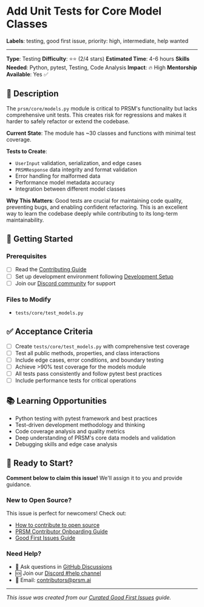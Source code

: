 # Add Unit Tests for Core Model Classes

**Labels**: testing, good first issue, priority: high, intermediate, help wanted

---
**Type**: Testing
**Difficulty**: ⭐⭐ (2/4 stars)
**Estimated Time**: 4-6 hours
**Skills Needed**: Python, pytest, Testing, Code Analysis
**Impact**: 🔥 High
**Mentorship Available**: Yes ✅

## 📝 Description

The `prsm/core/models.py` module is critical to PRSM's functionality but lacks comprehensive unit tests. This creates risk for regressions and makes it harder to safely refactor or extend the codebase.

**Current State**: The module has ~30 classes and functions with minimal test coverage.

**Tests to Create**:
- `UserInput` validation, serialization, and edge cases
- `PRSMResponse` data integrity and format validation  
- Error handling for malformed data
- Performance model metadata accuracy
- Integration between different model classes

**Why This Matters**: Good tests are crucial for maintaining code quality, preventing bugs, and enabling confident refactoring. This is an excellent way to learn the codebase deeply while contributing to its long-term maintainability.

## 🚀 Getting Started

### Prerequisites
- [ ] Read the [Contributing Guide](CONTRIBUTING.md)
- [ ] Set up development environment following [Development Setup](docs/DEVELOPMENT_SETUP.md)
- [ ] Join our [Discord community](https://discord.gg/prsm-ai) for support

### Files to Modify
- `tests/core/test_models.py`

## ✅ Acceptance Criteria

- [ ] Create `tests/core/test_models.py` with comprehensive test coverage
- [ ] Test all public methods, properties, and class interactions
- [ ] Include edge cases, error conditions, and boundary testing
- [ ] Achieve >90% test coverage for the models module
- [ ] All tests pass consistently and follow pytest best practices
- [ ] Include performance tests for critical operations

## 📚 Learning Opportunities

- Python testing with pytest framework and best practices
- Test-driven development methodology and thinking
- Code coverage analysis and quality metrics
- Deep understanding of PRSM's core data models and validation
- Debugging skills and edge case analysis

## 🤝 Ready to Start?

**Comment below to claim this issue!** We'll assign it to you and provide guidance.

### New to Open Source?
This issue is perfect for newcomers! Check out:
- [How to contribute to open source](https://opensource.guide/how-to-contribute/)
- [PRSM Contributor Onboarding Guide](docs/CONTRIBUTOR_ONBOARDING.md)
- [Good First Issues Guide](docs/CURATED_GOOD_FIRST_ISSUES.md)

### Need Help?
- 💬 Ask questions in [GitHub Discussions](https://github.com/PRSM-AI/prsm/discussions)
- 🆘 Join our [Discord #help channel](https://discord.gg/prsm-ai)
- 📧 Email: contributors@prsm.ai

---

*This issue was created from our [Curated Good First Issues](docs/CURATED_GOOD_FIRST_ISSUES.md) guide.*
